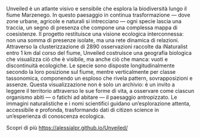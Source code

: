 Unveiled è un atlante visivo e sensibile che esplora la biodiversità lungo il fiume Marzenego. In questo paesaggio in continua trasformazione — dove zone urbane, agricole e naturali si intrecciano — ogni specie lascia una traccia, un segno di presenza che compone una complessa mappa di coesistenze. Il progetto restituisce una visione ecologica interconnessa: non una somma di presenze isolate, ma una rete dinamica di relazioni.
Attraverso la clusterizzazione di 2890 osservazioni raccolte da iNaturalist entro 1 km dal corso del fiume, Unveiled costruisce una geografia biologica che visualizza ciò che è visibile, ma anche ciò che manca: vuoti e discontinuità ecologiche. Le specie sono disposte longitudinalmente secondo la loro posizione sul fiume, mentre verticalmente per classe tassonomica, componendo un esploso che rivela pattern, sovrapposizioni e assenze.
Questa visualizzazione non è solo un archivio: è un invito a leggere il territorio attraverso le sue forme di vita, a osservare come ciascun organismo abiti — o fatichi ad abitare — il paesaggio antropizzato. Le immagini naturalistiche e i nomi scientifici guidano un’esplorazione attenta, accessibile e profonda, trasformando dati di citizen science in un’esperienza di conoscenza ecologica.

Scopri di più
https://alessialpr.github.io/Unveiled/

